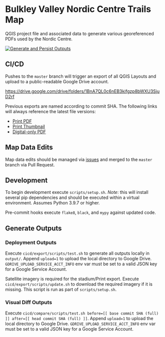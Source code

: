 # Bulkley Valley Nordic Centre Trails Map

QGIS project file and associated data to generate various georeferenced PDFs used by the Nordic Centre.

[![Generate and Persist Outputs](https://github.com/Bulkley-Valley-Cross-Country-Ski-Club/mapping/actions/workflows/outputs.yml/badge.svg?branch=master)](https://github.com/Bulkley-Valley-Cross-Country-Ski-Club/mapping/actions/workflows/outputs.yml)

## CI/CD
Pushes to the `master` branch will trigger an export of all QGIS Layouts and upload to a public-readable Google Drive account.

https://drive.google.com/drive/folders/1BnA7QL0c6nEB3kifgzp8bWXU3SjuD2rf

Previous exports are named according to commit SHA. The following links will always reference the latest file versions:
- [Print PDF](https://drive.google.com/file/d/1lpf7qo3NgWYj6MZOi5FJ7fjcOuchUvxb/view?usp=sharing)
- [Print Thumbnail](https://drive.google.com/file/d/17QCZHo1_aAu5rAIrHlpFTzOyBx82mWuq/view?usp=sharing)
- [Digital-only PDF](https://drive.google.com/file/d/1MimiPeXI22dCuUXUkiCjco6dH6YYfH8v/view?usp=sharing)

## Map Data Edits
Map data edits should be managed via [issues](https://github.com/Bulkley-Valley-Cross-Country-Ski-Club/mapping/issues) and merged to the `master` branch via Pull Request.

## Development
To begin development execute `scripts/setup.sh`. *Note*: this will install several pip dependencies and should be executed within a virtual environment. Assumes Python 3.9.7 or higher.

Pre-commit hooks execute `flake8`, `black`, and `mypy` against updated code.

## Generate Outputs
### Deployment Outputs
Execute `cicd/export/scripts/test.sh` to generate all outputs locally in `output/`. Append `upload=1` to upload the local directory to Google Drive. `GDRIVE_UPLOAD_SERVICE_ACCT_INFO` env var must be set to a valid JSON key for a Google Service Account.

Satellite imagery is required for the stadium/Print export. Execute `cicd/export/scripts/update.sh` to download the required imagery if it is missing. This script is run as part of `scripts/setup.sh`.

### Visual Diff Outputs
Execute `cicd/compare/scripts/test.sh before=[[ base commit SHA (full) ]] after=[[ head commit SHA (full) ]]`. Append `upload=1` to upload the local directory to Google Drive. `GDRIVE_UPLOAD_SERVICE_ACCT_INFO` env var must be set to a valid JSON key for a Google Service Account.
